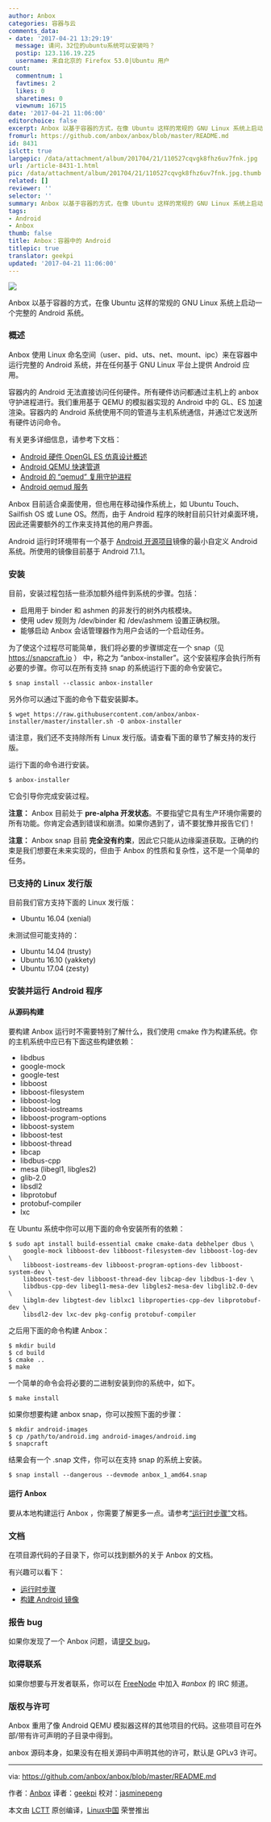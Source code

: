 ```yaml
---
author: Anbox
categories: 容器与云
comments_data:
- date: '2017-04-21 13:29:19'
  message: 请问，32位的ubuntu系统可以安装吗？
  postip: 123.116.19.225
  username: 来自北京的 Firefox 53.0|Ubuntu 用户
count:
  commentnum: 1
  favtimes: 2
  likes: 0
  sharetimes: 0
  viewnum: 16715
date: '2017-04-21 11:06:00'
editorchoice: false
excerpt: Anbox 以基于容器的方式，在像 Ubuntu 这样的常规的 GNU Linux 系统上启动一个完整的 Android 系统。
fromurl: https://github.com/anbox/anbox/blob/master/README.md
id: 8431
islctt: true
largepic: /data/attachment/album/201704/21/110527cqvgk8fhz6uv7fnk.jpg
url: /article-8431-1.html
pic: /data/attachment/album/201704/21/110527cqvgk8fhz6uv7fnk.jpg.thumb.jpg
related: []
reviewer: ''
selector: ''
summary: Anbox 以基于容器的方式，在像 Ubuntu 这样的常规的 GNU Linux 系统上启动一个完整的 Android 系统。
tags:
- Android
- Anbox
thumb: false
title: Anbox：容器中的 Android
titlepic: true
translator: geekpi
updated: '2017-04-21 11:06:00'
---
```


![](/data/attachment/album/201704/21/110527cqvgk8fhz6uv7fnk.jpg)


Anbox 以基于容器的方式，在像 Ubuntu 这样的常规的 GNU Linux 系统上启动一个完整的 Android 系统。


### 概述


Anbox 使用 Linux 命名空间（user、pid、uts、net、mount、ipc）来在容器中运行完整的 Android 系统，并在任何基于 GNU Linux 平台上提供 Android 应用。


容器内的 Android 无法直接访问任何硬件。所有硬件访问都通过主机上的 anbox 守护进程进行。我们重用基于 QEMU 的模拟器实现的 Android 中的 GL、ES 加速渲染。容器内的 Android 系统使用不同的管道与主机系统通信，并通过它发送所有硬件访问命令。


有关更多详细信息，请参考下文档：


* [Android 硬件 OpenGL ES 仿真设计概述](https://android.googlesource.com/platform/external/qemu/+/emu-master-dev/android/android-emugl/DESIGN)
* [Android QEMU 快速管道](https://android.googlesource.com/platform/external/qemu/+/emu-master-dev/android/docs/ANDROID-QEMU-PIPE.TXT)
* [Android 的 “qemud” 复用守护进程](https://android.googlesource.com/platform/external/qemu/+/emu-master-dev/android/docs/ANDROID-QEMUD.TXT)
* [Android qemud 服务](https://android.googlesource.com/platform/external/qemu/+/emu-master-dev/android/docs/ANDROID-QEMUD-SERVICES.TXT)


Anbox 目前适合桌面使用，但也用在移动操作系统上，如 Ubuntu Touch、Sailfish OS 或 Lune OS。然而，由于 Android 程序的映射目前只针对桌面环境，因此还需要额外的工作来支持其他的用户界面。


Android 运行时环境带有一个基于 [Android 开源项目](https://source.android.com/)镜像的最小自定义 Android 系统。所使用的镜像目前基于 Android 7.1.1。


### 安装


目前，安装过程包括一些添加额外组件到系统的步骤。包括：


* 启用用于 binder 和 ashmen 的非发行的树外内核模块。
* 使用 udev 规则为 /dev/binder 和 /dev/ashmem 设置正确权限。
* 能够启动 Anbox 会话管理器作为用户会话的一个启动任务。


为了使这个过程尽可能简单，我们将必要的步骤绑定在一个 snap（见 <https://snapcraft.io> ） 中，称之为 “anbox-installer”。这个安装程序会执行所有必要的步骤。你可以在所有支持 snap 的系统运行下面的命令安装它。



```
$ snap install --classic anbox-installer

```

另外你可以通过下面的命令下载安装脚本。



```
$ wget https://raw.githubusercontent.com/anbox/anbox-installer/master/installer.sh -O anbox-installer

```

请注意，我们还不支持除所有 Linux 发行版。请查看下面的章节了解支持的发行版。


运行下面的命令进行安装。



```
$ anbox-installer

```

它会引导你完成安装过程。


**注意：** Anbox 目前处于 **pre-alpha 开发状态**。不要指望它具有生产环境你需要的所有功能。你肯定会遇到错误和崩溃。如果你遇到了，请不要犹豫并报告它们！


**注意：** Anbox snap 目前 **完全没有约束**，因此它只能从边缘渠道获取。正确的约束是我们想要在未来实现的，但由于 Anbox 的性质和复杂性，这不是一个简单的任务。


### 已支持的 Linux 发行版


目前我们官方支持下面的 Linux 发行版：


* Ubuntu 16.04 (xenial)


未测试但可能支持的：


* Ubuntu 14.04 (trusty)
* Ubuntu 16.10 (yakkety)
* Ubuntu 17.04 (zesty)


### 安装并运行 Android 程序


#### 从源码构建


要构建 Anbox 运行时不需要特别了解什么，我们使用 cmake 作为构建系统。你的主机系统中应已有下面这些构建依赖：


* libdbus
* google-mock
* google-test
* libboost
* libboost-filesystem
* libboost-log
* libboost-iostreams
* libboost-program-options
* libboost-system
* libboost-test
* libboost-thread
* libcap
* libdbus-cpp
* mesa (libegl1, libgles2)
* glib-2.0
* libsdl2
* libprotobuf
* protobuf-compiler
* lxc


在 Ubuntu 系统中你可以用下面的命令安装所有的依赖：



```
$ sudo apt install build-essential cmake cmake-data debhelper dbus \  
    google-mock libboost-dev libboost-filesystem-dev libboost-log-dev \  
    libboost-iostreams-dev libboost-program-options-dev libboost-system-dev \  
    libboost-test-dev libboost-thread-dev libcap-dev libdbus-1-dev \  
    libdbus-cpp-dev libegl1-mesa-dev libgles2-mesa-dev libglib2.0-dev \  
    libglm-dev libgtest-dev liblxc1 libproperties-cpp-dev libprotobuf-dev \  
    libsdl2-dev lxc-dev pkg-config protobuf-compiler

```

之后用下面的命令构建 Anbox：



```
$ mkdir build
$ cd build
$ cmake ..
$ make

```

一个简单的命令会将必要的二进制安装到你的系统中，如下。



```
$ make install

```

如果你想要构建 anbox snap，你可以按照下面的步骤：



```
$ mkdir android-images
$ cp /path/to/android.img android-images/android.img
$ snapcraft

```

结果会有一个 .snap 文件，你可以在支持 snap 的系统上安装。



```
$ snap install --dangerous --devmode anbox_1_amd64.snap

```

#### 运行 Anbox


要从本地构建运行 Anbox ，你需要了解更多一点。请参考[“运行时步骤”](https://github.com/anbox/anbox/blob/master/docs/runtime-setup.md)文档。


### 文档


在项目源代码的子目录下，你可以找到额外的关于 Anbox 的文档。


有兴趣可以看下：


* [运行时步骤](https://github.com/anbox/anbox/blob/master/docs/runtime-setup.md)
* [构建 Android 镜像](https://github.com/anbox/anbox/blob/master/docs/build-android.md)


### 报告 bug


如果你发现了一个 Anbox 问题，请[提交 bug](https://github.com/anbox/anbox/issues/new)。


### 取得联系


如果你想要与开发者联系，你可以在 [FreeNode](https://freenode.net/) 中加入 *#anbox* 的 IRC 频道。


### 版权与许可


Anbox 重用了像 Android QEMU 模拟器这样的其他项目的代码。这些项目可在外部/带有许可声明的子目录中得到。


anbox 源码本身，如果没有在相关源码中声明其他的许可，默认是 GPLv3 许可。




---


via: <https://github.com/anbox/anbox/blob/master/README.md>


作者：[Anbox](http://anbox.io/) 译者：[geekpi](https://github.com/geekpi) 校对：[jasminepeng](https://github.com/jasminepeng)


本文由 [LCTT](https://github.com/LCTT/TranslateProject) 原创编译，[Linux中国](https://linux.cn/) 荣誉推出
